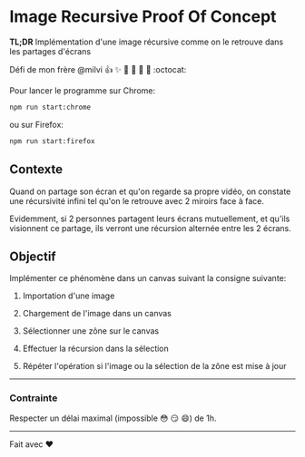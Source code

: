 # **Image Recursive** Proof Of Concept

**TL;DR**  Implémentation d'une image récursive comme on le retrouve dans les partages d'écrans

Défi de mon frère @milvi :+1: :sparkles: :camel: :tada: :rocket: :metal: :octocat:

Pour lancer le programme sur Chrome:

```bash
npm run start:chrome
```
ou sur Firefox:

```bash
npm run start:firefox
```

## Contexte

Quand on partage son écran et qu'on regarde sa propre vidéo, on constate une récursivité infini tel qu'on le
retrouve avec 2 miroirs face à face.

Evidemment, si 2 personnes partagent leurs écrans mutuellement, et qu'ils visionnent ce partage, ils verront une
récursion alternée entre les 2 écrans.


## Objectif

Implémenter ce phénomène dans un canvas suivant la consigne suivante:

1. Importation d'une image

2. Chargement de l'image dans un canvas

3. Sélectionner une zône sur le canvas

4. Effectuer la récursion dans la sélection

5. Répéter l'opération si l'image ou la sélection de la zône est mise à jour

_____

### Contrainte

Respecter un délai maximal (impossible :flushed: :smirk: :smile:) de 1h.

_____

Fait avec :heart:
